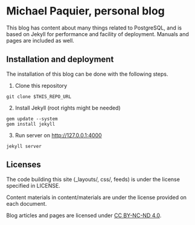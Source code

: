 # Michael Paquier, personal blog

This blog has content about many things related to PostgreSQL, and is
based on Jekyll for performance and facility of deployment. Manuals and
pages are included as well.

## Installation and deployment

The installation of this blog can be done with the following steps.

  1) Clone this repository

    git clone $THIS_REPO_URL

  2) Install Jekyll (root rights might be needed)

    gem update --system
    gem install jekyll

  3) Run server on http://127.0.0.1:4000

    jekyll server

## Licenses

The code building this site (_layouts/, css/, feeds) is under the license
specified in LICENSE.

Content materials in content/materials are under the license provided on
each document.

Blog articles and pages are licensed under
[CC BY-NC-ND 4.0](https://creativecommons.org/licenses/by-nc-nd/4.0/).
